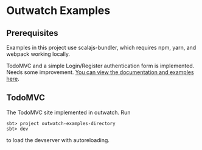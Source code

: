 Outwatch Examples
===

Prerequisites
---
Examples in this project use scalajs-bundler, which requires npm, yarn, and webpack working locally.

TodoMVC and a simple Login/Register authentication form is implemented. Needs some improvement. [You can view the documentation and examples here](https://clovellytech.github.io/outwatch-examples/). 

TodoMVC
--

The TodoMVC site implemented in outwatch. Run

```
sbt> project outwatch-examples-directory
sbt> dev
```

to load the devserver with autoreloading.
